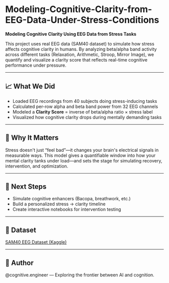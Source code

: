 # Modeling-Cognitive-Clarity-from-EEG-Data-Under-Stress-Conditions

**Modeling Cognitive Clarity Using EEG Data from Stress Tasks**

This project uses real EEG data (SAM40 dataset) to simulate how stress affects cognitive clarity in humans. By analyzing beta/alpha band activity across different tasks (Relaxation, Arithmetic, Stroop, Mirror Image), we quantify and visualize a clarity score that reflects real-time cognitive performance under pressure.

---

## 📈 What We Did
- Loaded EEG recordings from 40 subjects doing stress-inducing tasks
- Calculated per-row alpha and beta band power from 32 EEG channels
- Modeled a **Clarity Score** = inverse of beta/alpha ratio × stress label
- Visualized how cognitive clarity drops during mentally demanding tasks

---

## 🔬 Why It Matters
Stress doesn't just “feel bad”—it changes your brain's electrical signals in measurable ways. This model gives a quantifiable window into how your mental clarity tanks under load—and sets the stage for simulating recovery, intervention, and optimization.

---

## 🔮 Next Steps
- Simulate cognitive enhancers (Bacopa, breathwork, etc.)
- Build a personalized stress → clarity timeline
- Create interactive notebooks for intervention testing

---

## 📁 Dataset
[SAM40 EEG Dataset (Kaggle)](https://www.kaggle.com/datasets/ayushtibrewal/raw-eeg-stress-dataset-sam40)

---

## 🚀 Author
@cognitive.engineer — Exploring the frontier between AI and cognition.

